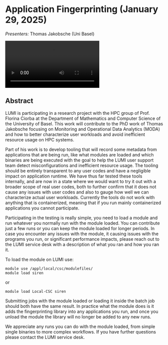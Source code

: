 # Application Fingerprinting (January 29, 2025)

*Presenters:* Thomas Jakobsche (Uni Basel)

<video src="https://462000265.lumidata.eu/user-coffee-breaks/recordings/20250129-user-coffee-break-Application-Fingerprinting.mp4" controls="controls"></video>


## Abstract

LUMI is participating in a research project with the HPC group of Prof. Florina Ciorba at the Department of Mathematics and Computer Science of the University of Basel. This work will contribute to the PhD work of Thomas Jakobsche focusing on Monitoring and Operational Data Analytics (MODA) and how to better characterize user workloads and avoid inefficient resource usage on HPC systems.
    
Part of his work is to develop tooling that will record some metadata from applications that are being run, like what modules are loaded and which binaries are being executed with the goal to help the LUMI user support team detect misconfigurations and inefficient resource usage. The tooling should be entirely transparent to any user codes and have a negligible impact on application runtime. We have thus far tested these tools internally, and are now in a state where we would want to try it out with a broader scope of real user codes, both to further confirm that it does not cause any issues with user codes and also to gauge how well we can characterize actual user workloads. Currently the tools do not work with anything that is containerized, meaning that if you run mainly containerized applications you cannot participate.

Participating in the testing is really simple, you need to load a module and run whatever you normally run with the module loaded. You can contribute just a few runs or you can keep the module loaded for longer periods. In case you encounter any issues with the module, it causing issues with the programs you run, or significant performance impacts, please reach out to the LUMI service desk with a description of what you ran and how you ran it.

To load the module on LUMI use:
```
module use /appl/local/csc/modulefiles/
module load siren
```
or
```
module load Local-CSC siren
```
Submitting jobs with the module loaded or loading it inside the batch job should both have the same result. In practice what the module does is it adds the fingerprinting library into any applications you run, and once you unload the module the library will no longer be added to any new runs.

We appreciate any runs you can do with the module loaded, from simple single binaries to more complex workflows. If you have further questions please contact the LUMI service desk.

